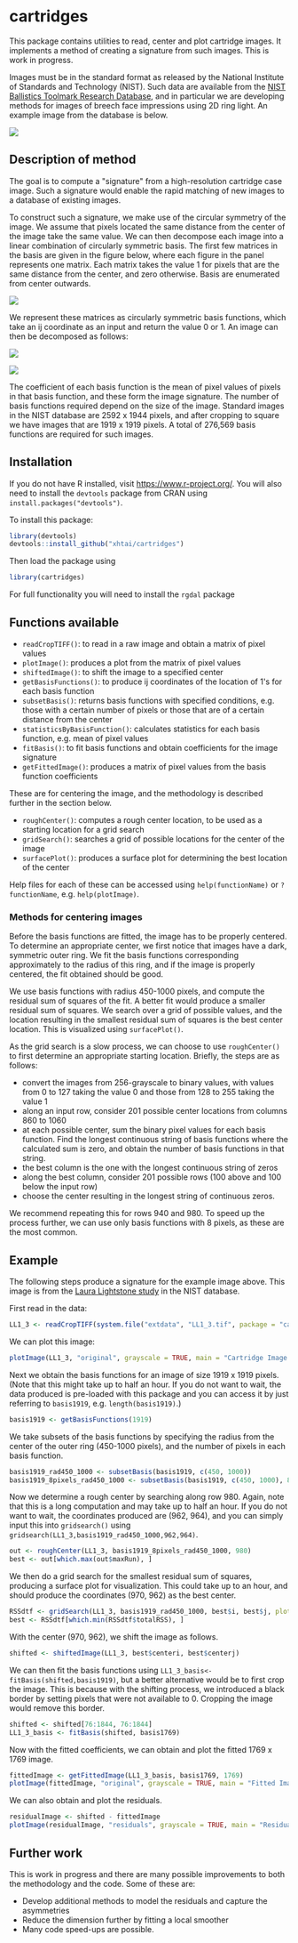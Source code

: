 <!-- README.md is generated from README.Rmd. Please edit that file -->
cartridges
==========

This package contains utilities to read, center and plot cartridge images. It implements a method of creating a signature from such images. This is work in progress.

Images must be in the standard format as released by the National Institute of Standards and Technology (NIST). Such data are available from the [NIST Ballistics Toolmark Research Database](http://www.nist.gov/forensics/ballisticsdb/), and in particular we are developing methods for images of breech face impressions using 2D ring light. An example image from the database is below.

![](README-unnamed-chunk-2-1.png)

Description of method
---------------------

The goal is to compute a "signature" from a high-resolution cartridge case image. Such a signature would enable the rapid matching of new images to a database of existing images.

To construct such a signature, we make use of the circular symmetry of the image. We assume that pixels located the same distance from the center of the image take the same value. We can then decompose each image into a linear combination of circularly symmetric basis. The first few matrices in the basis are given in the figure below, where each figure in the panel represents one matrix. Each matrix takes the value 1 for pixels that are the same distance from the center, and zero otherwise. Basis are enumerated from center outwards.

![](README-unnamed-chunk-3-1.png)

We represent these matrices as circularly symmetric basis functions, which take an ij coordinate as an input and return the value 0 or 1. An image can then be decomposed as follows:

![](equation.png)

![](bulletPoints.png)

The coefficient of each basis function is the mean of pixel values of pixels in that basis function, and these form the image signature. The number of basis functions required depend on the size of the image. Standard images in the NIST database are 2592 x 1944 pixels, and after cropping to square we have images that are 1919 x 1919 pixels. A total of 276,569 basis functions are required for such images.

Installation
------------

If you do not have R installed, visit <https://www.r-project.org/>. You will also need to install the `devtools` package from CRAN using `install.packages("devtools")`.

To install this package:

``` r
library(devtools)
devtools::install_github("xhtai/cartridges")
```

Then load the package using

``` r
library(cartridges)
```

For full functionality you will need to install the `rgdal` package

Functions available
-------------------

-   `readCropTIFF()`: to read in a raw image and obtain a matrix of pixel values
-   `plotImage()`: produces a plot from the matrix of pixel values
-   `shiftedImage()`: to shift the image to a specified center
-   `getBasisFunctions()`: to produce ij coordinates of the location of 1's for each basis function
-   `subsetBasis()`: returns basis functions with specified conditions, e.g. those with a certain number of pixels or those that are of a certain distance from the center
-   `statisticsByBasisFunction()`: calculates statistics for each basis function, e.g. mean of pixel values
-   `fitBasis()`: to fit basis functions and obtain coefficients for the image signature
-   `getFittedImage()`: produces a matrix of pixel values from the basis function coefficients

These are for centering the image, and the methodology is described further in the section below.

-   `roughCenter()`: computes a rough center location, to be used as a starting location for a grid search
-   `gridSearch()`: searches a grid of possible locations for the center of the image
-   `surfacePlot()`: produces a surface plot for determining the best location of the center

Help files for each of these can be accessed using `help(functionName)` or `?functionName`, e.g. `help(plotImage)`.

### Methods for centering images

Before the basis functions are fitted, the image has to be properly centered. To determine an appropriate center, we first notice that images have a dark, symmetric outer ring. We fit the basis functions corresponding approximately to the radius of this ring, and if the image is properly centered, the fit obtained should be good.

We use basis functions with radius 450-1000 pixels, and compute the residual sum of squares of the fit. A better fit would produce a smaller residual sum of squares. We search over a grid of possible values, and the location resulting in the smallest residual sum of squares is the best center location. This is visualized using `surfacePlot()`.

As the grid search is a slow process, we can choose to use `roughCenter()` to first determine an appropriate starting location. Briefly, the steps are as follows:

-   convert the images from 256-grayscale to binary values, with values from 0 to 127 taking the value 0 and those from 128 to 255 taking the value 1
-   along an input row, consider 201 possible center locations from columns 860 to 1060
-   at each possible center, sum the binary pixel values for each basis function. Find the longest continuous string of basis functions where the calculated sum is zero, and obtain the number of basis functions in that string.
-   the best column is the one with the longest continuous string of zeros
-   along the best column, consider 201 possible rows (100 above and 100 below the input row)
-   choose the center resulting in the longest string of continuous zeros.

We recommend repeating this for rows 940 and 980. To speed up the process further, we can use only basis functions with 8 pixels, as these are the most common.

Example
-------

The following steps produce a signature for the example image above. This image is from the [Laura Lightstone study](http://www.nist.gov/forensics/ballisticsdb/lightstone-study.cfm) in the NIST database.

First read in the data:

``` r
LL1_3 <- readCropTIFF(system.file("extdata", "LL1_3.tif", package = "cartridges"))
```

We can plot this image:

``` r
plotImage(LL1_3, "original", grayscale = TRUE, main = "Cartridge Image from Laura Lightstone Study")
```

Next we obtain the basis functions for an image of size 1919 x 1919 pixels. (Note that this might take up to half an hour. If you do not want to wait, the data produced is pre-loaded with this package and you can access it by just referring to `basis1919`, e.g. `length(basis1919)`.)

``` r
basis1919 <- getBasisFunctions(1919)
```

We take subsets of the basis functions by specifying the radius from the center of the outer ring (450-1000 pixels), and the number of pixels in each basis function.

``` r
basis1919_rad450_1000 <- subsetBasis(basis1919, c(450, 1000))
basis1919_8pixels_rad450_1000 <- subsetBasis(basis1919, c(450, 1000), 8)
```

Now we determine a rough center by searching along row 980. Again, note that this is a long computation and may take up to half an hour. If you do not want to wait, the coordinates produced are (962, 964), and you can simply input this into `gridsearch()` using `gridsearch(LL1_3,basis1919_rad450_1000,962,964)`.

``` r
out <- roughCenter(LL1_3, basis1919_8pixels_rad450_1000, 980)
best <- out[which.max(out$maxRun), ]
```

We then do a grid search for the smallest residual sum of squares, producing a surface plot for visualization. This could take up to an hour, and should produce the coordinates (970, 962) as the best center.

``` r
RSSdtf <- gridSearch(LL1_3, basis1919_rad450_1000, best$i, best$j, plot = TRUE)
best <- RSSdtf[which.min(RSSdtf$totalRSS), ]
```

With the center (970, 962), we shift the image as follows.

``` r
shifted <- shiftedImage(LL1_3, best$centeri, best$centerj)
```

We can then fit the basis functions using `LL1_3_basis<-fitBasis(shifted,basis1919)`, but a better alternative would be to first crop the image. This is because with the shifting process, we introduced a black border by setting pixels that were not available to 0. Cropping the image would remove this border.

``` r
shifted <- shifted[76:1844, 76:1844]
LL1_3_basis <- fitBasis(shifted, basis1769)
```

Now with the fitted coefficients, we can obtain and plot the fitted 1769 x 1769 image.

``` r
fittedImage <- getFittedImage(LL1_3_basis, basis1769, 1769)
plotImage(fittedImage, "original", grayscale = TRUE, main = "Fitted Image")
```

We can also obtain and plot the residuals.

``` r
residualImage <- shifted - fittedImage
plotImage(residualImage, "residuals", grayscale = TRUE, main = "Residual Image")
```

Further work
------------

This is work in progress and there are many possible improvements to both the methodology and the code. Some of these are:

-   Develop additional methods to model the residuals and capture the asymmetries
-   Reduce the dimension further by fitting a local smoother
-   Many code speed-ups are possible.
